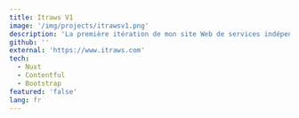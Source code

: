 ```yaml
---
title: Itraws V1
image: '/img/projects/itrawsv1.png'
description: 'La première itération de mon site Web de services indépendants, construit avec NuxtJS et hébergé sur Netlify.'
github: ''
external: 'https://www.itraws.com'
tech:
  - Nuxt
  - Contentful
  - Bootstrap
featured: 'false'
lang: fr
---
```

